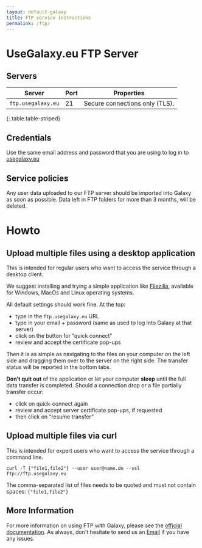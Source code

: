 ```yaml
---
layout: default-galaxy
title: FTP service instructions
permalink: /ftp/
---
```


# UseGalaxy.eu FTP Server

## Servers

Server                   | Port | Properties
-----------------------  | ---- | ----
`ftp.usegalaxy.eu` | 21   | Secure connections only (TLS).
{:.table.table-striped}

## Credentials

Use the same email address and password that you are using to log in to [usegalaxy.eu](https://usegalaxy.eu)

## Service policies

Any user data uploaded to our FTP server should be imported into Galaxy as soon as possible. Data left in FTP folders for more than 3 months, will be deleted. 

# Howto

## Upload multiple files using a desktop application

This is intended for regular users who want to access the service through a desktop client.

We suggest installing and trying a simple application like [Filezilla](https://filezilla-project.org/download.php?type=client), available for Windows, MacOs and Linux operating systems.

All default settings should work fine. At the top:
* type in the `ftp.usegalaxy.eu` URL 
* type in your email + password (same as used to log into Galaxy at that server)  
* click on the button for “quick connect” 
* review and accept the certificate pop-ups 

Then it is as simple as navigating to the files on your computer on the left side and dragging them over to the server on the right side. The transfer status will be reported in the bottom tabs.

__Don’t quit out__ of the application or let your computer __sleep__ until the full data transfer is completed. Should a connection drop or a file partially transfer occur:
* click on quick-connect again
* review and accept server certificate pop-ups, if requested
* then click on “resume transfer”


## Upload multiple files via curl

This is intended for expert users who want to access the service through a command line.

`curl -T {"file1,file2"} --user user@name.de --ssl ftp://ftp.usegalaxy.eu`

The comma-separated list of files needs to be quoted and must not contain spaces: `{"file1,file2"}`


## More Information

For more information on using FTP with Galaxy, please see the [official
documentation](https://galaxyproject.org/ftp-upload/). As always, don't
hesitate to send us an
[Email](mailto:galaxy@informatik.uni-freiburg.de?subject=FTP+Issue) if you
have any issues.
